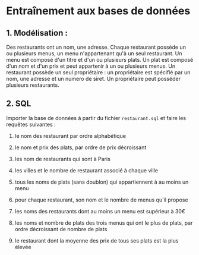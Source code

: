 # Entraînement aux bases de données

## 1. Modélisation : 

Des restaurants ont un nom, une adresse.
Chaque restaurant possède un ou plusieurs menus, un menu n'appartenant qu'à un seul restaurant.
Un menu est composé d'un titre et d'un ou plusieurs plats.
Un plat est composé d'un nom et d'un prix et peut appartenir à un ou plusieurs menus.
Un restaurant possède un seul propriétaire : un propriétaire est spécifié par un nom, une adresse et un numero de siret.
Un propriétaire peut posséder plusieurs restaurants.

## 2. SQL

Importer la base de données à partir du fichier `restaurant.sql` et faire les requêtes suivantes :

1) le nom des restaurant par ordre alphabétique

2) le nom et prix des plats, par ordre de prix décroissant

3) les nom de restaurants qui sont à Paris

4) les villes et le nombre de restaurant associé à chaque ville

5) tous les noms de plats (sans doublon) qui appartiennent à au moins un menu 

6) pour chaque restaurant, son nom et le nombre de menus qu'il propose

7) les noms des restaurants dont au moins un menu est supérieur à 30€

8) les noms et nombre de plats des trois menus qui ont le plus de plats, par ordre décroissant de nombre de plats

9) le restaurant dont la moyenne des prix de tous ses plats est la plus élevée

